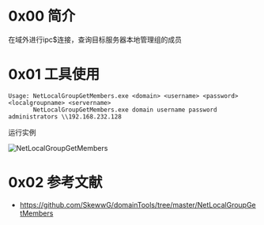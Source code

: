 # 0x00 简介
在域外进行ipc$连接，查询目标服务器本地管理组的成员

# 0x01 工具使用
```
Usage: NetLocalGroupGetMembers.exe <domain> <username> <password> <localgroupname> <servername>
       NetLocalGroupGetMembers.exe domain username password administrators \\192.168.232.128
```
运行实例

![NetLocalGroupGetMembers](https://github.com/cr1me0/NetLocalGroupGetMembers/assets/52963105/3397c62d-ff05-48ab-928b-27b44d204a2c)

# 0x02 参考文献
- https://github.com/SkewwG/domainTools/tree/master/NetLocalGroupGetMembers
